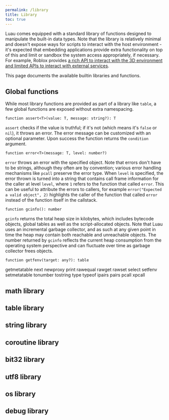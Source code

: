 ```yaml
---
permalink: /library
title: Library
toc: true
---
```


Luau comes equipped with a standard library of functions designed to manipulate the built-in data types. Note that the library is relatively minimal and doesn't expose ways for
scripts to interact with the host environment - it's expected that embedding applications provide extra functionality on top of this and limit or sandbox the system access
appropriately, if necessary. For example, Roblox provides [a rich API to interact with the 3D environment and limited APIs to interact with external services](https://developer.roblox.com/en-us/api-reference).

This page documents the available builtin libraries and functions.

## Global functions

While most library functions are provided as part of a library like `table`, a few global functions are exposed without extra namespacing.

```
function assert<T>(value: T, message: string?): T
```

`assert` checks if the value is truthful; if it's not (which means it's `false` or `nil`), it throws an error. The error message can be customized with an optional parameter.
Upon success the function returns the `condition` argument.

```
function error<T>(message: T, level: number?)
```

`error` throws an error with the specified object. Note that errors don't have to be strings, although they often are by convention; various error handling mechanisms like `pcall`
preserve the error type. When `level` is specified, the error thrown is turned into a string that contains call frame information for the caller at level `level`, where `1` refers
to the function that called `error`. This can be useful to attribute the errors to callers, for example `error("Expected a valid object", 2)` highlights the caller of the function
that called `error` instead of the function itself in the callstack.

```
function gcinfo(): number
```

`gcinfo` returns the total heap size in kilobytes, which includes bytecode objects, global tables as well as the script-allocated objects. Note that Luau uses an incremental
garbage collector, and as such at any given point in time the heap may contain both reachable and unreachable objects. The number returned by `gcinfo` reflects the current heap
consumption from the operating system perspective and can fluctuate over time as garbage collector frees objects.

```
function getfenv(target: any?): table
```

getmetatable
next
newproxy
print
rawequal
rawget
rawset
select
setfenv
setmetatable
tonumber
tostring
type
typeof
ipairs
pairs
pcall
xpcall

## math library

## table library

## string library

## coroutine library

## bit32 library

## utf8 library

## os library

## debug library
